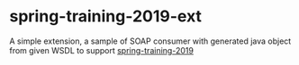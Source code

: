 # spring-training-2019-ext
A simple extension, a sample of SOAP consumer with generated java object from given WSDL to support [spring-training-2019](https://github.com/erfinfeluzy/spring-training-2019)
